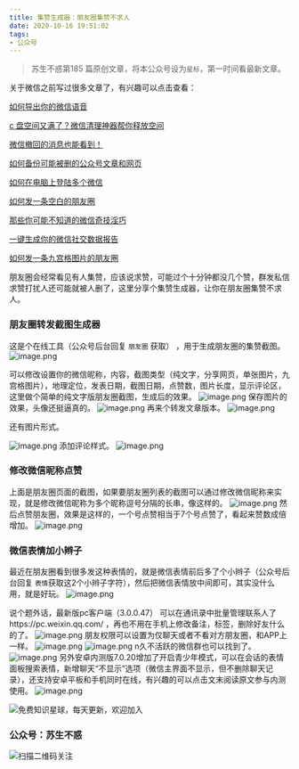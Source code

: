 ```yaml
---
title: 集赞生成器：朋友圈集赞不求人
date: 2020-10-16 19:51:02
tags:
- 公众号
---
```

> 苏生不惑第185 篇原创文章，将本公众号设为`星标`，第一时间看最新文章。

关于微信之前写过很多文章了，有兴趣可以点击查看：

[如何导出你的微信语音](https://mp.weixin.qq.com/s/Nu8x-dA2IRXtOcjVJuenKA)

[c 盘空间又满了？微信清理神器帮你释放空间](https://mp.weixin.qq.com/s/mMrtMRQm2dMWHyv1c_23Dw)

[微信撤回的消息也能看到！](https://mp.weixin.qq.com/s/PTRAREoFRfOJqOUlMCWhbQ)

[如何备份可能被删的公众号文章和网页](https://mp.weixin.qq.com/s/bIE23HBq_sqvLkV18_BlbQ)

[如何在电脑上登陆多个微信](https://mp.weixin.qq.com/s/_3AeNahwbs8c3UJ0is1t4A)

[如何发一条空白的朋友圈](https://mp.weixin.qq.com/s/Xz1m-mqtCcBF_4hmGCpkUQ)

[那些你可能不知道的微信奇技淫巧](https://mp.weixin.qq.com/s/eGDO0Y8el_dsEyriCoAgog)

[一键生成你的微信社交数据报告](https://mp.weixin.qq.com/s/V8Aj7ekW3xYaBHj7vQW-rw) 

[如何发一条九宫格图片的朋友圈](https://mp.weixin.qq.com/s/AD7RAJm8p30LMdrgjy1CVw)

朋友圈会经常看见有人集赞，应该说求赞，可能过个十分钟都没几个赞，群发私信求赞打扰人还可能就被人删了，这里分享个集赞生成器，让你在朋友圈集赞不求人。

### 朋友圈转发截图生成器
这是个在线工具（公众号后台回复 `朋友圈` 获取） ，用于生成朋友圈的集赞截图。
![image.png](https://upload-images.jianshu.io/upload_images/23152173-c57b4212941941dd.png?imageMogr2/auto-orient/strip%7CimageView2/2/w/1240)

 可以修改设置你的微信昵称，内容，截图类型（纯文字，分享网页，单张图片，九宫格图片），地理定位，发表日期，截图日期，点赞数，图片长度，显示评论区，这里做个简单的纯文字版朋友圈截图，生成后的效果。
![image.png](https://upload-images.jianshu.io/upload_images/23152173-789432b95e3261f8.png?imageMogr2/auto-orient/strip%7CimageView2/2/w/1240)
保存图片的效果，头像还挺逼真的。
![image.png](https://upload-images.jianshu.io/upload_images/23152173-c16d9e919872d7c1.png?imageMogr2/auto-orient/strip%7CimageView2/2/w/1240)
 再来个转发文章版本。
![image.png](https://upload-images.jianshu.io/upload_images/23152173-b7e77a00961e7790.png?imageMogr2/auto-orient/strip%7CimageView2/2/w/1240)

 还有图片形式。

![image.png](https://upload-images.jianshu.io/upload_images/23152173-7a825f86841d56bb.png?imageMogr2/auto-orient/strip%7CimageView2/2/w/1240)
添加评论样式。
![image.png](https://upload-images.jianshu.io/upload_images/23152173-a7002cef288e28ff.png?imageMogr2/auto-orient/strip%7CimageView2/2/w/1240)

### 修改微信昵称点赞
上面是朋友圈页面的截图，如果要朋友圈列表的截图可以通过修改微信昵称来实现，就是修改微信昵称为多个昵称逗号分隔的长串，像这样的。
![image.png](https://upload-images.jianshu.io/upload_images/23152173-31f02a0e1030a4f8.png?imageMogr2/auto-orient/strip%7CimageView2/2/w/1240)
然后点赞朋友圈，效果是这样的，一个号点赞相当于7个号点赞了，看起来赞数成倍增加。
![image.png](https://upload-images.jianshu.io/upload_images/23152173-ac476fd5c1724c14.png?imageMogr2/auto-orient/strip%7CimageView2/2/w/1240)
 
### 微信表情加小辫子
最近在朋友圈看到很多发这种表情的，就是微信表情前后多了个小辫子（公众号后台回复 `表情`获取这2个小辫子字符），然后把微信表情放中间即可，其实没什么用，就是好玩。
![image.png](https://upload-images.jianshu.io/upload_images/23152173-ace0f7bf0a0051d3.png?imageMogr2/auto-orient/strip%7CimageView2/2/w/1240)


说个题外话，最新版pc客户端（3.0.0.47） 可以在通讯录中批量管理联系人了https://pc.weixin.qq.com/ ，再也不用在手机上修改备注，标签，删除好友什么的了。
![image.png](https://upload-images.jianshu.io/upload_images/23152173-d4a6e5c9b473983b.png?imageMogr2/auto-orient/strip%7CimageView2/2/w/1240)
朋友权限可以设置为仅聊天或者不看对方朋友圈，和APP上一样。
![image.png](https://upload-images.jianshu.io/upload_images/23152173-02abe33c764f49fd.png?imageMogr2/auto-orient/strip%7CimageView2/2/w/1240)
![image.png](https://upload-images.jianshu.io/upload_images/23152173-66df6282653c4f79.png?imageMogr2/auto-orient/strip%7CimageView2/2/w/1240)
n久不活跃的微信群也可以找到了。
![image.png](https://upload-images.jianshu.io/upload_images/23152173-681f37155be554d0.png?imageMogr2/auto-orient/strip%7CimageView2/2/w/1240)
另外安卓内测版7.0.20增加了开启青少年模式，可以在会话的表情面板搜索表情，新增聊天“不显示”选项（微信主界面不显示，但不删除聊天记录），还支持安卓平板和手机同时在线，有兴趣的可以点击文末阅读原文参与内测使用。
![image.png](https://upload-images.jianshu.io/upload_images/23152173-413d580e74b21150.png?imageMogr2/auto-orient/strip%7CimageView2/2/w/1240)

 
![免费知识星球，每天更新，欢迎加入](https://upload-images.jianshu.io/upload_images/17817191-9d41aa25edcd25c4.png?imageMogr2/auto-orient/strip%7CimageView2/2/w/1240)

### 公众号：苏生不惑
 ![扫描二维码关注](https://upload-images.jianshu.io/upload_images/17817191-6e0079f95d4c0338.jpg?imageMogr2/auto-orient/strip%7CimageView2/2/w/1240)